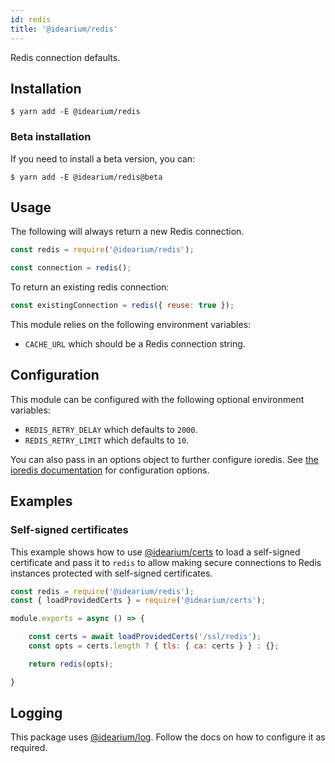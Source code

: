 ```yaml
---
id: redis
title: '@idearium/redis'
---
```


Redis connection defaults.

## Installation

```shell
$ yarn add -E @idearium/redis
```

### Beta installation

If you need to install a beta version, you can:

```shell
$ yarn add -E @idearium/redis@beta
```

## Usage

The following will always return a new Redis connection.

```JavaScript
const redis = require('@idearium/redis');

const connection = redis();
```

To return an existing redis connection:

```JavaScript
const existingConnection = redis({ reuse: true });
```

This module relies on the following environment variables:

-   `CACHE_URL` which should be a Redis connection string.

## Configuration

This module can be configured with the following optional environment variables:

-   `REDIS_RETRY_DELAY` which defaults to `2000`.
-   `REDIS_RETRY_LIMIT` which defaults to `10`.

You can also pass in an options object to further configure ioredis. See [the ioredis documentation](https://github.com/luin/ioredis) for configuration options.

## Examples

### Self-signed certificates

This example shows how to use [@idearium/certs](/idearium-lib/docs/certs) to load a self-signed certificate and pass it to `redis` to allow making secure connections to Redis instances protected with self-signed certificates.

```JavaScript
const redis = require('@idearium/redis');
const { loadProvidedCerts } = require('@idearium/certs');

module.exports = async () => {

    const certs = await loadProvidedCerts('/ssl/redis');
    const opts = certs.length ? { tls: { ca: certs } } : {};

    return redis(opts);

}
```

## Logging

This package uses [@idearium/log](https://idearium.github.io/idearium-lib/docs/log). Follow the docs on how to configure it as required.
